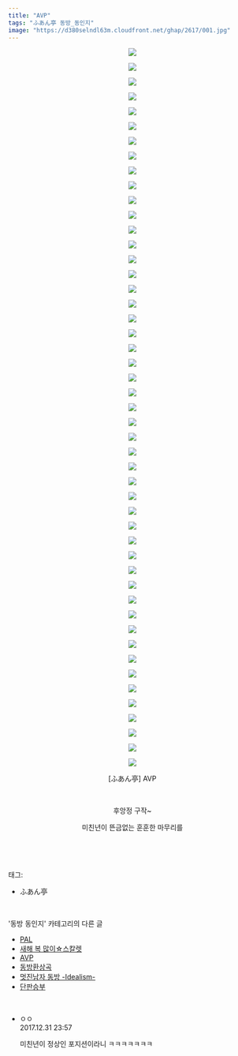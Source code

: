 ```yaml
---
title: "AVP"
tags: "ふあん亭 동방_동인지"
image: "https://d380selndl63m.cloudfront.net/ghap/2617/001.jpg"
---
```

<div class="article">
<p style="text-align: center; clear: none; float: none;"><img src="{{ site.imgserver5 }}/ghap/2617/001.jpg"/></p>
<p style="text-align: center; clear: none; float: none;"><img src="{{ site.imgserver5 }}/ghap/2617/002.jpg"/></p>
<p style="text-align: center; clear: none; float: none;"><img src="{{ site.imgserver5 }}/ghap/2617/003.jpg"/></p>
<p style="text-align: center; clear: none; float: none;"><img src="{{ site.imgserver5 }}/ghap/2617/004.jpg"/></p>
<p style="text-align: center; clear: none; float: none;"><img src="{{ site.imgserver5 }}/ghap/2617/005.jpg"/></p>
<p style="text-align: center; clear: none; float: none;"><img src="{{ site.imgserver5 }}/ghap/2617/006.jpg"/></p>
<p style="text-align: center; clear: none; float: none;"><img src="{{ site.imgserver5 }}/ghap/2617/007.jpg"/></p>
<p style="text-align: center; clear: none; float: none;"><img src="{{ site.imgserver5 }}/ghap/2617/008.jpg"/></p>
<p style="text-align: center; clear: none; float: none;"><img src="{{ site.imgserver5 }}/ghap/2617/009.jpg"/></p>
<p style="text-align: center; clear: none; float: none;"><img src="{{ site.imgserver5 }}/ghap/2617/010.jpg"/></p>
<p style="text-align: center; clear: none; float: none;"><img src="{{ site.imgserver5 }}/ghap/2617/011.jpg"/></p>
<p style="text-align: center; clear: none; float: none;"><img src="{{ site.imgserver5 }}/ghap/2617/012.jpg"/></p>
<p style="text-align: center; clear: none; float: none;"><img src="{{ site.imgserver5 }}/ghap/2617/013.jpg"/></p>
<p style="text-align: center; clear: none; float: none;"><img src="{{ site.imgserver5 }}/ghap/2617/014.jpg"/></p>
<p style="text-align: center; clear: none; float: none;"><img src="{{ site.imgserver5 }}/ghap/2617/015.jpg"/></p>
<p style="text-align: center; clear: none; float: none;"><img src="{{ site.imgserver5 }}/ghap/2617/016.jpg"/></p>
<p style="text-align: center; clear: none; float: none;"><img src="{{ site.imgserver5 }}/ghap/2617/017.jpg"/></p>
<p style="text-align: center; clear: none; float: none;"><img src="{{ site.imgserver5 }}/ghap/2617/018.jpg"/></p>
<p style="text-align: center; clear: none; float: none;"><img src="{{ site.imgserver5 }}/ghap/2617/019.jpg"/></p>
<p style="text-align: center; clear: none; float: none;"><img src="{{ site.imgserver5 }}/ghap/2617/020.jpg"/></p>
<p style="text-align: center; clear: none; float: none;"><img src="{{ site.imgserver5 }}/ghap/2617/021.jpg"/></p>
<p style="text-align: center; clear: none; float: none;"><img src="{{ site.imgserver5 }}/ghap/2617/022.jpg"/></p>
<p style="text-align: center; clear: none; float: none;"><img src="{{ site.imgserver5 }}/ghap/2617/023.jpg"/></p>
<p style="text-align: center; clear: none; float: none;"><img src="{{ site.imgserver5 }}/ghap/2617/024.jpg"/></p>
<p style="text-align: center; clear: none; float: none;"><img src="{{ site.imgserver5 }}/ghap/2617/025.jpg"/></p>
<p style="text-align: center; clear: none; float: none;"><img src="{{ site.imgserver5 }}/ghap/2617/026.jpg"/></p>
<p style="text-align: center; clear: none; float: none;"><img src="{{ site.imgserver5 }}/ghap/2617/027.jpg"/></p>
<p style="text-align: center; clear: none; float: none;"><img src="{{ site.imgserver5 }}/ghap/2617/028.jpg"/></p>
<p style="text-align: center; clear: none; float: none;"><img src="{{ site.imgserver5 }}/ghap/2617/029.jpg"/></p>
<p style="text-align: center; clear: none; float: none;"><img src="{{ site.imgserver5 }}/ghap/2617/030.jpg"/></p>
<p style="text-align: center; clear: none; float: none;"><img src="{{ site.imgserver5 }}/ghap/2617/031.jpg"/></p>
<p style="text-align: center; clear: none; float: none;"><img src="{{ site.imgserver5 }}/ghap/2617/032.jpg"/></p>
<p style="text-align: center; clear: none; float: none;"><img src="{{ site.imgserver5 }}/ghap/2617/033.jpg"/></p>
<p style="text-align: center; clear: none; float: none;"><img src="{{ site.imgserver5 }}/ghap/2617/034.jpg"/></p>
<p style="text-align: center; clear: none; float: none;"><img src="{{ site.imgserver5 }}/ghap/2617/035.jpg"/></p>
<p style="text-align: center; clear: none; float: none;"><img src="{{ site.imgserver5 }}/ghap/2617/036.jpg"/></p>
<p style="text-align: center; clear: none; float: none;"><img src="{{ site.imgserver5 }}/ghap/2617/037.jpg"/></p>
<p style="text-align: center; clear: none; float: none;"><img src="{{ site.imgserver5 }}/ghap/2617/038.jpg"/></p>
<p style="text-align: center; clear: none; float: none;"><img src="{{ site.imgserver5 }}/ghap/2617/039.jpg"/></p>
<p style="text-align: center; clear: none; float: none;"><img src="{{ site.imgserver5 }}/ghap/2617/040.jpg"/></p>
<p style="text-align: center; clear: none; float: none;"><img src="{{ site.imgserver5 }}/ghap/2617/041.jpg"/></p>
<p style="text-align: center; clear: none; float: none;"><img src="{{ site.imgserver5 }}/ghap/2617/042.jpg"/></p>
<p style="text-align: center; clear: none; float: none;"><img src="{{ site.imgserver5 }}/ghap/2617/043.jpg"/></p>
<p style="text-align: center; clear: none; float: none;"><img src="{{ site.imgserver5 }}/ghap/2617/044.jpg"/></p>
<p style="text-align: center; clear: none; float: none;"><img src="{{ site.imgserver5 }}/ghap/2617/045.jpg"/></p>
<p style="text-align: center; clear: none; float: none;"><img src="{{ site.imgserver5 }}/ghap/2617/046.jpg"/></p>
<p style="text-align: center; clear: none; float: none;"><img src="{{ site.imgserver5 }}/ghap/2617/047.jpg"/></p>
<p style="text-align: center; clear: none; float: none;"><img src="{{ site.imgserver5 }}/ghap/2617/048.jpg"/></p>
<p style="text-align: center; clear: none; float: none;"><img src="{{ site.imgserver5 }}/ghap/2617/049.jpg"/></p>
<p style="text-align: center; clear: none; float: none;">[ふあん亭] AVP</p>
<p style="text-align: center; clear: none; float: none;"><br/></p>
<p style="text-align: center; clear: none; float: none;">후앙정 구작~</p>
<p style="text-align: center; clear: none; float: none;">미친년이 뜬금없는 훈훈한 마무리를</p>
<p><br/></p>
</div><br/>
<div class="tagTrail">
<p>태그: </p>
<ul>
<li>ふあん亭</li>
</ul>
</div><br/>
<div class="another">
<p>'동방 동인지' 카테고리의 다른 글</p>
<ul>
<li><a href="/ghap_2619">PAL</a></li>
<li><a href="/ghap_2618">새해 복 많이☆스칼렛</a></li>
<li><a href="/ghap_2617">AVP</a></li>
<li><a href="/ghap_2615">동방환상곡</a></li>
<li><a href="/ghap_2613">멋진남자 동방 -Idealism-</a></li>
<li><a href="/ghap_2612">단판승부</a></li>
</ul>
</div><br/>
<div class="cb_module cb_fluid">
<div class="cb_wrt cb_profile">
<div class="comment">
<ul>
<li class="cb_thumb_off" id="comment15163924">
<div class="cb_comment_area">
<div class="cb_info_area">
<div class="cb_section">
<span class="cb_nick_name">ㅇㅇ</span>
</div>
<div class="cb_section">
<span class="cb_date">2017.12.31 23:57 </span>
</div>
</div>
<div class="cb_dsc_comment">
<p class="cb_dsc">
											미친년이 정상인 포지션이라니 ㅋㅋㅋㅋㅋㅋㅋ
										</p>
</div>
</div></li>
</ul>
</div>
</div><!-- commentList close -->
</div><br/>
